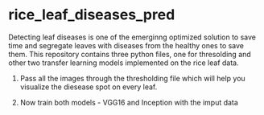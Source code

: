 # rice_leaf_diseases_pred
Detecting leaf diseases is one of the emerginng optimized solution to save time and segregate leaves with diseases from the healthy ones to save them.
This repository contains three python files, one for thresolding and other two transfer learning models implemented on the rice leaf data.

1) Pass all the images through the thresholding file which will help you visualize the diesease spot on every leaf.

2) Now train both models - VGG16 and Inception with the imput data 
